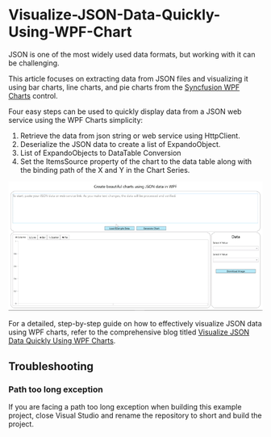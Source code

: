 # Visualize-JSON-Data-Quickly-Using-WPF-Chart

JSON is one of the most widely used data formats, but working with it can be challenging.

This article focuses on extracting data from JSON files and visualizing it using bar charts, line charts, and pie charts from the [Syncfusion WPF Charts](https://help.syncfusion.com/wpf/charts/getting-started) control.

Four easy steps can be used to quickly display data from a JSON web service using the WPF Charts simplicity:
1.	Retrieve the data from json string or web service using HttpClient.
2.	Deserialize the JSON data to create a list of ExpandoObject.
3.	List of ExpandoObjects to DataTable Conversion
4.	Set the ItemsSource property of the chart to the data table along with the binding path of the X and Y in the Chart Series.

![Create beautiful charts using JSON data in WPF](https://github.com/SyncfusionExamples/Visualize-JSON-Data-Quickly-Using-WPF-Chart/blob/master/WPFChartJSONDataOverview.gif)

For a detailed, step-by-step guide on how to effectively visualize JSON data using WPF charts, refer to the comprehensive blog titled [Visualize JSON Data Quickly Using WPF Charts](https://www.syncfusion.com/blogs/post/visualize-json-data-wpf-charts).

## Troubleshooting
### Path too long exception
If you are facing a path too long exception when building this example project, close Visual Studio and rename the repository to short and build the project.
